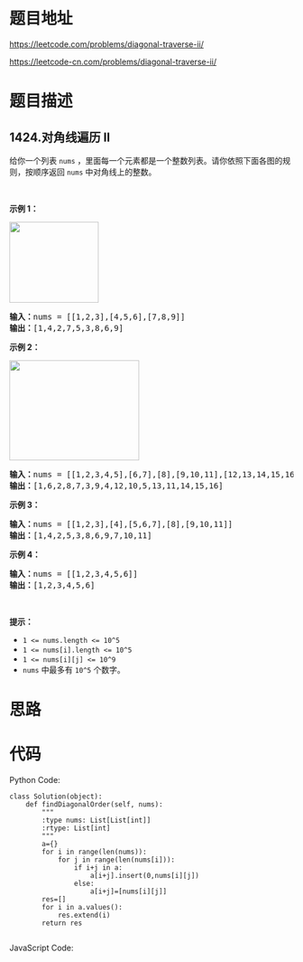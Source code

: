 # 题目地址
https://leetcode.com/problems/diagonal-traverse-ii/

https://leetcode-cn.com/problems/diagonal-traverse-ii/
# 题目描述
## 1424.对角线遍历 II
<p>给你一个列表&nbsp;<code>nums</code>&nbsp;，里面每一个元素都是一个整数列表。请你依照下面各图的规则，按顺序返回&nbsp;<code>nums</code>&nbsp;中对角线上的整数。</p>

<p>&nbsp;</p>

<p><strong>示例 1：</strong></p>

<p><strong><img alt="" src="https://assets.leetcode-cn.com/aliyun-lc-upload/uploads/2020/04/23/sample_1_1784.png" style="height: 143px; width: 158px;"></strong></p>

<pre><strong>输入：</strong>nums = [[1,2,3],[4,5,6],[7,8,9]]
<strong>输出：</strong>[1,4,2,7,5,3,8,6,9]
</pre>

<p><strong>示例 2：</strong></p>

<p><strong><img alt="" src="https://assets.leetcode-cn.com/aliyun-lc-upload/uploads/2020/04/23/sample_2_1784.png" style="height: 177px; width: 230px;"></strong></p>

<pre><strong>输入：</strong>nums = [[1,2,3,4,5],[6,7],[8],[9,10,11],[12,13,14,15,16]]
<strong>输出：</strong>[1,6,2,8,7,3,9,4,12,10,5,13,11,14,15,16]
</pre>

<p><strong>示例 3：</strong></p>

<pre><strong>输入：</strong>nums = [[1,2,3],[4],[5,6,7],[8],[9,10,11]]
<strong>输出：</strong>[1,4,2,5,3,8,6,9,7,10,11]
</pre>

<p><strong>示例 4：</strong></p>

<pre><strong>输入：</strong>nums = [[1,2,3,4,5,6]]
<strong>输出：</strong>[1,2,3,4,5,6]
</pre>

<p>&nbsp;</p>

<p><strong>提示：</strong></p>

<ul>
	<li><code>1 &lt;= nums.length &lt;= 10^5</code></li>
	<li><code>1 &lt;= nums[i].length &lt;=&nbsp;10^5</code></li>
	<li><code>1 &lt;= nums[i][j] &lt;= 10^9</code></li>
	<li><code>nums</code>&nbsp;中最多有&nbsp;<code>10^5</code>&nbsp;个数字。</li>
</ul>

# 思路

# 代码
Python Code:

```
class Solution(object):
    def findDiagonalOrder(self, nums):
        """
        :type nums: List[List[int]]
        :rtype: List[int]
        """
        a={}
        for i in range(len(nums)):
            for j in range(len(nums[i])):
                if i+j in a:
                    a[i+j].insert(0,nums[i][j])
                else:
                    a[i+j]=[nums[i][j]]
        res=[]
        for i in a.values():
            res.extend(i)
        return res
            
```
JavaScript Code:

```

```
